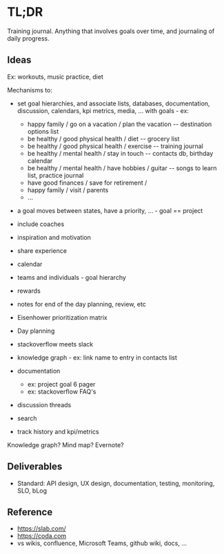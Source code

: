 # TL;DR

Training journal.  Anything that involves goals over time, and journaling of daily progress.

## Ideas

Ex: workouts, music practice, diet

Mechanisms to:

* set goal hierarchies, and associate lists, databases, documentation, discussion, calendars, kpi metrics, media, ... with goals - ex:
    - happy family / go on a vacation / plan the vacation -- destination options list
    - be healthy / good physical health / diet -- grocery list
    - be healthy / good physical health / exercise -- training journal
    - be healthy / mental health / stay in touch -- contacts db, birthday calendar
    - be healthy / mental health / have hobbies / guitar -- songs to learn list, practice journal
    - have good finances / save for retirement /
    - happy family / visit / parents
    - ...

* a goal moves between states, have a priority, ... - goal == project
* include coaches
* inspiration and motivation
* share experience
* calendar
* teams and individuals - goal hierarchy
* rewards
* notes for end of the day planning, review, etc
* Eisenhower prioritization matrix
* Day planning
* stackoverflow meets slack
* knowledge graph - ex: link name to entry in contacts list
* documentation 
    - ex: project goal 6 pager
    - ex: stackoverflow FAQ's
* discussion threads
* search
* track history and kpi/metrics

Knowledge graph?  Mind map?  Evernote?


## Deliverables

* Standard: API design, UX design, documentation, testing, monitoring, SLO, bLog

## Reference

* https://slab.com/
* https://coda.com
* vs wikis, confluence, Microsoft Teams, github wiki, docs, ...
